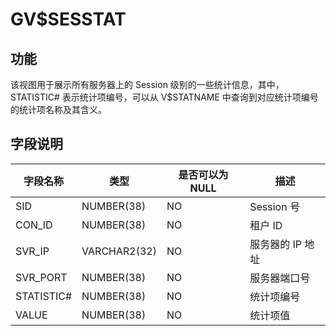 GV$SESSTAT 
===============================



**功能** 
---------------------------

该视图用于展示所有服务器上的 Session 级别的一些统计信息，其中， STATISTIC# 表示统计项编号，可以从 V$STATNAME 中查询到对应统计项编号的统计项名称及其含义。

**字段说明** 
-----------------------------



|  **字段名称**  |    **类型**    | **是否可以为 NULL** |   **描述**   |
|------------|--------------|----------------|------------|
| SID        | NUMBER(38)   | NO             | Session 号  |
| CON_ID     | NUMBER(38)   | NO             | 租户 ID      |
| SVR_IP     | VARCHAR2(32) | NO             | 服务器的 IP 地址 |
| SVR_PORT   | NUMBER(38)   | NO             | 服务器端口号     |
| STATISTIC# | NUMBER(38)   | NO             | 统计项编号      |
| VALUE      | NUMBER(38)   | NO             | 统计项值       |



